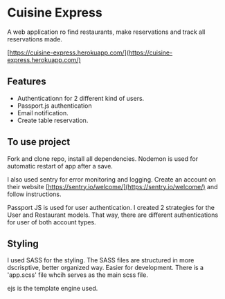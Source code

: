 # Cuisine Express
A web application ro find restaurants, make reservations and track all reservations made.

[https://cuisine-express.herokuapp.com/](https://cuisine-express.herokuapp.com/)

## Features
- Authenticationn for 2 different kind of users.
- Passport.js authentication
- Email notification.
- Create table reservation.

## To use project

Fork and clone repo, install all dependencies. Nodemon is used for automatic restart of app after a save.

I also used sentry for error monitoring and logging. Create an account on their website 
[https://sentry.io/welcome/](https://sentry.io/welcome/) and follow instructions. 


Passport JS is used for user authentication. I created 2 strategies for the User and Restaurant models.
That way, there are different authentications for user of both account types.

## Styling
I used SASS for the styling. The SASS files are structured in more dscrisptive, better organized way. 
Easier for development. There is a 'app.scss' file  whcih serves as the main scss file. 

ejs is the template engine used. 
